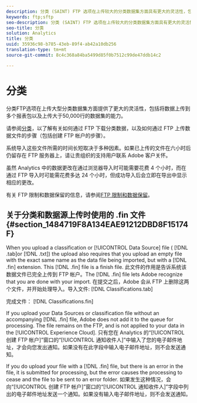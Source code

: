 ```yaml
---
description: 分类 (SAINT) FTP 选项在上传较大的分类数据集方面具有更大的灵活性，包括能够将数据上传到多个报表包，并可上传大于 50000 行的数据集。
keywords: ftp;sftp
seo-description: 分类 (SAINT) FTP 选项在上传较大的分类数据集方面具有更大的灵活性，包括能够将数据上传到多个报表包，并可上传大于 50000 行的数据集。
seo-title: 分类
solution: Analytics
title: 分类
uuid: 35936c98-b785-43eb-89f4-ab42a10db256
translation-type: tm+mt
source-git-commit: 8c4c368a84ba5499d85f0b7512c99de47ddb14c2

---
```



# 分类

分类FTP选项在上传大型分类数据集方面提供了更大的灵活性，包括将数据上传到多个报表包以及上传大于50,000行的数据集的能力。

请参阅[分类](https://marketing.adobe.com/resources/help/en_US/reference/c_working_with_saint.html)，以了解有关如何通过 FTP 下载分类数据，以及如何通过 FTP 上传数据文件的步骤（包括创建 FTP 帐户的步骤）。

系统导入这些文件所需的时间长短取决于多种因素。如果已上传的文件在六小时后仍留存在 FTP 服务器上，请让贵组织的支持用户联系 Adobe 客户关怀。

虽然 Analytics 中的数据更改在通过浏览器导入时可能需要花费 4 个小时，而在通过 FTP 导入时可能需花费多达 24 个小时，但成功导入后会立即在导出中显示相应的更改。

有关 FTP 限制和数据保留的信息，请参阅[FTP 限制和数据保留](/help/export/ftp-and-sftp/ftp-limits.md)。

## 关于分类和数据源上传时使用的 .fin 文件 {#section_1484719F8A134EAE91212DBD8F15174F}

When you upload a classification or [!UICONTROL Data Source] file ( [!DNL .tab]or [!DNL .txt]) the upload also requires that you upload an empty file with the exact same name as the data file being imported, but with a [!DNL .fin] extension. This [!DNL .fin] file is a finish file. 此文件的作用是告诉系统该数据文件已完全上传到 FTP 帐户。The [!DNL .fin] file lets Adobe recognize that you are done with your import. 在提交之后，Adobe 会从 FTP 上删除这两个文件，并开始处理导入。导入文件: [!DNL Classifications.tab]

完成文件： [!DNL Classifications.fin]

If you upload your Data Sources or classification file without an accompanying [!DNL .fin] file, Adobe does not add it to the queue for processing. The file remains on the FTP, and is not applied to your data in the [!UICONTROL Experience Cloud]. 只有您在 Analytics 的“[!UICONTROL 创建 FTP 帐户]”窗口的“[!UICONTROL 通知收件人]”中输入了您的电子邮件地址，才会向您发出通知。如果没有在此字段中输入电子邮件地址，则不会发送通知。

If you do upload your file with a [!DNL .fin] file, but there is an error in the file, it is submitted for processing, but the error causes the processing to cease and the file to be sent to an error folder. 如果发生这种情况，会向“[!UICONTROL 创建 FTP 帐户]”窗口的“[!UICONTROL 通知收件人]”字段中列出的电子邮件地址发送一个通知。如果没有输入电子邮件地址，则不会发送通知。
